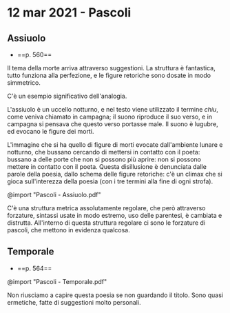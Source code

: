 # 12 mar 2021 - Pascoli

## Assiuolo
- ==p. 560==

Il tema della morte arriva attraverso suggestioni.
La struttura è fantastica, tutto funziona alla perfezione, e le figure retoriche sono dosate in modo simmetrico.

C'è un esempio significativo dell'analogia.

L'assiuolo è un uccello notturno, e nel testo viene utilizzato il termine _chiu_, come veniva chiamato in campagna; il suono riproduce il suo verso, e in campagna si pensava che questo verso portasse male.
Il suono è lugubre, ed evocano le figure dei morti.

L'immagine che si ha quello di figure di morti evocate dall'ambiente lunare e notturno, che bussano cercando di mettersi in contatto con il poeta: bussano a delle porte che non si possono più aprire: non si possono mettere in contatto con il poeta.
Questa disillusione è denunciata dalle parole della poesia, dallo schema delle figure retoriche: c'è un climax che si gioca sull'interezza della poesia (con i tre termini alla fine di ogni strofa).

@import "Pascoli - Assiuolo.pdf"

C'è una struttura metrica assolutamente regolare, che però attraverso forzature, sintassi usate in modo estremo, uso delle parentesi, è cambiata e distrutta. All'interno di questa struttura regolare ci sono le forzature di pascoli, che mettono in evidenza qualcosa.

## Temporale
- ==p. 564==

@import "Pascoli - Temporale.pdf"

Non riusciamo a capire questa poesia se non guardando il titolo. Sono quasi ermetiche, fatte di suggestioni molto personali.
